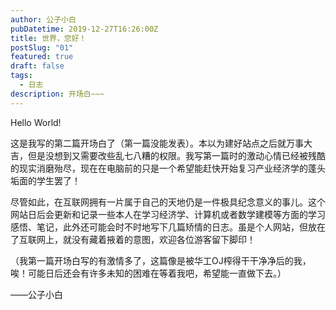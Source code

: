 ```yaml
---
author: 公子小白
pubDatetime: 2019-12-27T16:26:00Z
title: 世界，您好！
postSlug: "01"
featured: true
draft: false
tags:
  - 日志
description: 开场白~~~
---
```


Hello World!

这是我写的第二篇开场白了（第一篇没能发表）。本以为建好站点之后就万事大吉，但是没想到又需要改些乱七八糟的权限。我写第一篇时的激动心情已经被残酷的现实消磨殆尽，现在在电脑前的只是一个希望能赶快开始复习产业经济学的蓬头垢面的学生罢了！

尽管如此，在互联网拥有一片属于自己的天地仍是一件极具纪念意义的事儿。这个网站日后会更新和记录一些本人在学习经济学、计算机或者数学建模等方面的学习感悟、笔记，此外还可能会时不时地写下几篇矫情的日志。虽是个人网站，但放在了互联网上，就没有藏着掖着的意图，欢迎各位游客留下脚印！

（我第一篇开场白写的有激情多了，这篇像是被华工OJ榨得干干净净后的我，唉！可能日后还会有许多未知的困难在等着我吧，希望能一直做下去。）

——公子小白
